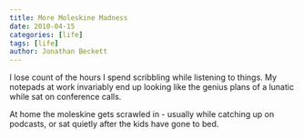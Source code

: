 ```yaml
---
title: More Moleskine Madness
date: 2010-04-15
categories: [life]
tags: [life]
author: Jonathan Beckett
---
```


I lose count of the hours I spend scribbling while listening to things. My notepads at work invariably end up looking like the genius plans of a lunatic while sat on conference calls.

At home the moleskine gets scrawled in - usually while catching up on podcasts, or sat quietly after the kids have gone to bed.